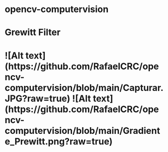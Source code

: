 # opencv-computervision
<h1>Grewitt Filter<h1>
![Alt text](https://github.com/RafaelCRC/opencv-computervision/blob/main/Capturar.JPG?raw=true)
![Alt text](https://github.com/RafaelCRC/opencv-computervision/blob/main/Gradiente_Prewitt.png?raw=true)
